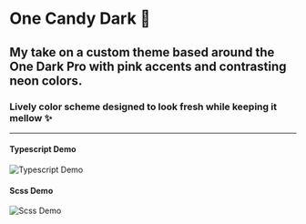 # One Candy Dark 🍬
## My take on a custom theme based around the One Dark Pro with pink accents and contrasting neon colors.
### Lively color scheme designed to look fresh while keeping it mellow ✨
---
#### Typescript Demo
![Typescript Demo](https://i.imgur.com/YmOLPYd.png)
#### Scss Demo
![Scss Demo](https://i.imgur.com/8gY7YG3.png)
